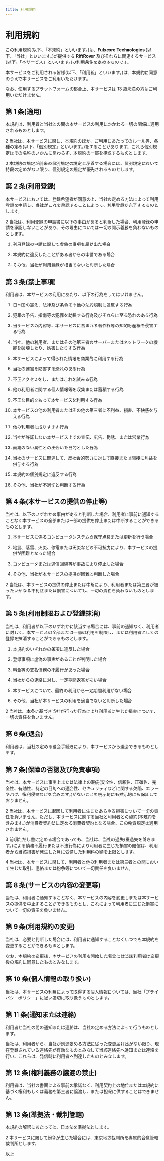 ```yaml
---
title: 利用規約
---
```


# 利用規約

この利用規約(以下、「本規約」といいます。)は、**Fulxcore Technologies** (以下、「当社」といいます。)が提供する **RiftRover** 及びそれらに関連するサービス(以下、「本サービス」といいます。)の利用条件を定めるものです。

本サービスをご利用される皆様(以下、「利用者」といいます。)は、本規約に同意のうえで本サービスをご利用いただけます。  

なお、使用するプラットフォームの都合上、本サービスは 13 歳未満の方はご利用いただけません。

## 第 1 条(適用)

本規約は、利用者と当社との間の本サービスの利用にかかわる一切の関係に適用されるものとします。

2 当社は、本サービスに関し、本規約のほか、ご利用にあたってのルール等、各種の定め(以下、「個別規定」といいます。)をすることがあります。これら個別規定はその名称のいかんに関わらず、本規約の一部を構成するものとします。

3 本規約の規定が前条の個別規定の規定と矛盾する場合には、個別規定において特段の定めがない限り、個別規定の規定が優先されるものとします。

## 第 2 条(利用登録)

本サービスにおいては、登録希望者が同意の上、当社の定める方法によって利用登録を申請し、当社がこれを承認することによって、利用登録が完了するものとします。

2 当社は、利用登録の申請書に以下の事由があると判断した場合、利用登録の申請を承認しないことがあり、その理由については一切の開示義務を負わないものとします。

1. 利用登録の申請に際して虚偽の事項を届け出た場合

2. 本規約に違反したことがある者からの申請である場合

3. その他、当社が利用登録が相当でないと判断した場合

## 第 3 条(禁止事項)

利用者は、本サービスの利用にあたり、以下の行為をしてはいけません。

1. 日本国の憲法、法律及び条令その他の法的規制に違反する行為

2. 犯罪の予告、指南等の犯罪を助長する行為及びそれらに至る恐れのある行為

3. 当サービスの内容等、本サービスに含まれる著作権等の知的財産権を侵害する行為

4. 当社、他の利用者、またはその他第三者のサーバーまたはネットワークの機能を破壊したり、妨害したりする行為

5. 本サービスによって得られた情報を商業的に利用する行為

6. 当社の運営を妨害する恐れのある行為

7. 不正アクセスをし、またはこれを試みる行為

8. 他の利用者に関する個人情報等を収集または蓄積する行為

9. 不正な目的をもって本サービスを利用する行為

10.   本サービスの他の利用者またはその他の第三者に不利益、損害、不快感を与える行為

11.   他の利用者に成りすます行為

12.   当社が許諾しない本サービス上での宣伝、広告、勧誘、または営業行為

13.   面識のない異性との出会いを目的とした行為

14.   当社のサービスに関連して、反社会的勢力に対して直接または間接に利益を供与する行為

15.   本規約の個別規定に違反する行為

16.   その他、当社が不適切と判断する行為

## 第 4 条(本サービスの提供の停止等)

当社は、以下のいずれかの事由があると判断した場合、利用者に事前に通知することなく本サービスの全部または一部の提供を停止または中断することができるものとします。

1. 本サービスに係るコンピュータシステムの保守点検または更新を行う場合

2. 地震、落雷、火災、停電または天災などの不可抗力により、本サービスの提供が困難となった場合

3. コンピュータまたは通信回線等が事故により停止した場合

4. その他、当社が本サービスの提供が困難と判断した場合

2 当社は、本サービスの提供の停止または中断により、利用者または第三者が被ったいかなる不利益または損害についても、一切の責任を負わないものとします。

## 第 5 条(利用制限および登録抹消)

当社は、利用者が以下のいずれかに該当する場合には、事前の通知なく、利用者に対して、本サービスの全部または一部の利用を制限し、または利用者としての登録を抹消することができるものとします。

1. 本規約のいずれかの条項に違反した場合

2. 登録事項に虚偽の事実があることが判明した場合

3. 料金等の支払債務の不履行があった場合

4. 当社からの連絡に対し、一定期間返答がない場合

5. 本サービスについて、最終の利用から一定期間利用がない場合

6. その他、当社が本サービスの利用を適当でないと判断した場合

2 当社は、本条に基づき当社が行った行為により利用者に生じた損害について、一切の責任を負いません。

## 第 6 条(退会)

利用者は、当社の定める退会手続きにより、本サービスから退会できるものとします。

## 第 7 条(保障の否認及び免責事項)

当社は、本サービスに事実上または法律上の瑕疵(安全性、信頼性、正確性、完全性、有効性、特定の目的への適合性、セキュリティなどに関する欠陥、エラーやバグ、権利侵害などを含みます。)がないことを明示的にも黙示的にも保証しておりません。

2 当社は、本サービスに起因して利用者に生じたあらゆる損害について一切の責任を負いません。ただし、本サービスに関する当社と利用者との契約(本規約を含みます。)が消費者契約法に定める消費者契約となる場合、この免責規定は適用されません。

3 前項ただし書に定める場合であっても、当社は、当社の過失(重過失を除きます。)による債務不履行または不法行為により利用者に生じた損害の賠償は、利用者から当該損害が発生した月に受領した利用料の額を上限とします。

4 当社は、本サービスに関して、利用者と他の利用者または第三者との間において生じた取引、連絡または紛争等について一切責任を負いません。

## 第 8 条(サービスの内容の変更等)

当社は、利用者に通知することなく、本サービスの内容を変更しまたは本サービスの提供を中止することができるものとし、これによって利用者に生じた損害について一切の責任を負いません。

## 第 9 条(利用規約の変更)

当社は、必要と判断した場合には、利用者に通知することなくいつでも本規約を変更することができるものとします。

なお、本規約の変更後、本サービスの利用を開始した場合には当該利用者は変更後の規約に同意したものとみなします。

## 第 10 条(個人情報の取り扱い)

当社は、本サービスの利用によって取得する個人情報については、当社「プライバシーポリシー」に従い適切に取り扱うものとします。

## 第 11 条(通知または連絡)

利用者と当社の間の通知または連絡は、当社の定める方法によって行うものとします。

当社は、利用者から、当社が別途定める方法に従った変更届け出がない限り、現在登録されている連絡先が有効なものとみなして当該連絡先へ通知または連絡を行い、これらは、発信時に利用者へ到達したものとみなします。

## 第 12 条(権利義務の譲渡の禁止)

利用者は、当社の書面による事前の承諾なく、利用契約上の地位または本規約に基づく権利もしくは義務を第三者に譲渡し、または担保に供することはできません。

## 第 13 条(準拠法・裁判管轄)

本規約の解釈にあたっては、日本法を準拠法とします。

2 本サービスに関して紛争が生じた場合には、東京地方裁判所を専属的合意管轄裁判所とします。

以上
